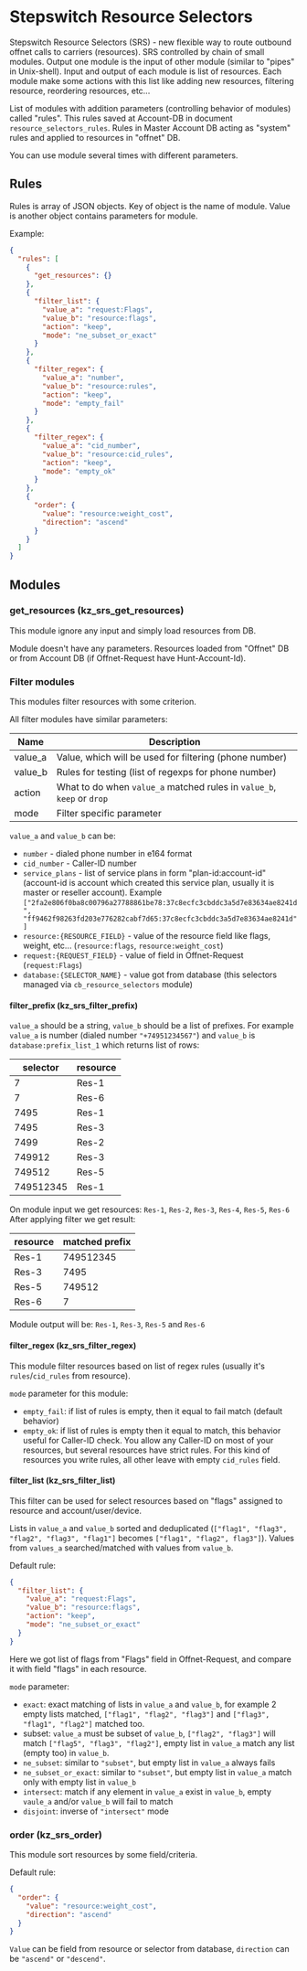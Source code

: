 # Stepswitch Resource Selectors

Stepswitch Resource Selectors (SRS) - new flexible way to route outbound offnet calls to carriers (resources). SRS controlled by chain of small modules. Output one module is the input of other module (similar to "pipes" in Unix-shell). Input and output of each module is list of resources. Each module make some actions with this list like adding new resources, filtering resource, reordering resources, etc...


List of modules with addition parameters (controlling behavior of modules) called "rules". This rules saved at Account-DB in document `resource_selectors_rules`. Rules in Master Account DB acting as "system" rules and applied to resources in "offnet" DB.


You can use module several times with different parameters.

## Rules

Rules is array of JSON objects. Key of object is the name of module. Value is another object contains parameters for module.


Example:

```json
{
  "rules": [
    {
      "get_resources": {}
    },
    {
      "filter_list": {
        "value_a": "request:Flags",
        "value_b": "resource:flags",
        "action": "keep",
        "mode": "ne_subset_or_exact"
      }
    },
    {
      "filter_regex": {
        "value_a": "number",
        "value_b": "resource:rules",
        "action": "keep",
        "mode": "empty_fail"
      }
    },
    {
      "filter_regex": {
        "value_a": "cid_number",
        "value_b": "resource:cid_rules",
        "action": "keep",
        "mode": "empty_ok"
      }
    },
    {
      "order": {
        "value": "resource:weight_cost",
        "direction": "ascend"
      }
    }
  ]
}
```

## Modules

### get_resources (kz_srs_get_resources)

This module ignore any input and simply load resources from DB.


Module doesn't have any parameters. Resources loaded from "Offnet" DB or from Account DB (if Offnet-Request have Hunt-Account-Id).

### Filter modules

This modules filter resources with some criterion.


All filter modules have similar parameters:

Name | Description
---- | -----------
value_a | Value, which will be used for filtering (phone number)
value_b | Rules for testing (list of regexps for phone number)
action | What to do when `value_a` matched rules in `value_b`, `keep` or `drop`
mode | Filter specific parameter

`value_a` and `value_b` can be:
- `number` - dialed phone number in e164 format
- `cid_number` - Caller-ID number
- `service_plans` - list of service plans in form "plan-id:account-id" (account-id is account which created this service plan, usually it is master or reseller account). Example `["2fa2e806f0ba8c00796a27788861be78:37c8ecfc3cbddc3a5d7e83634ae8241d", "ff9462f98263fd203e776282cabf7d65:37c8ecfc3cbddc3a5d7e83634ae8241d"]`
- `resource:{RESOURCE_FIELD}` - value of the resource field like flags, weight, etc... (`resource:flags`, `resource:weight_cost`)
- `request:{REQUEST_FIELD}` - value of field in Offnet-Request (`request:Flags`)
- `database:{SELECTOR_NAME}` - value got from database (this selectors managed via `cb_resource_selectors` module)

#### filter_prefix (kz_srs_filter_prefix)

`value_a` should be a string, `value_b` should be a list of prefixes. For example `value_a` is number (dialed number `"+74951234567"`) and `value_b` is `database:prefix_list_1` which returns list of rows:

selector | resource
-------- | --------
7 | Res-1
7 | Res-6
7495 | Res-1
7495 | Res-3
7499 | Res-2
749912 | Res-3
749512 | Res-5
749512345 | Res-1

On module input we get resources: `Res-1`, `Res-2`, `Res-3`, `Res-4`, `Res-5`, `Res-6`
After applying filter we get result:

resource | matched prefix
-------- | --------------
Res-1 | 749512345
Res-3 | 7495
Res-5 | 749512
Res-6 | 7

Module output will be: `Res-1`, `Res-3`, `Res-5` and `Res-6`

#### filter_regex (kz_srs_filter_regex)

This module filter resources based on list of regex rules (usually it's `rules`/`cid_rules` from resource).


`mode` parameter for this module:

- `empty_fail`: if list of rules is empty, then it equal to fail match (default behavior)
- `empty_ok`: if list of rules is empty then it equal to match, this behavior useful for Caller-ID check. You allow any Caller-ID on most of your resources, but several resources have strict rules. For this kind of resources you write rules, all other leave with empty `cid_rules` field.

#### filter_list (kz_srs_filter_list)

This filter can be used for select resources based on "flags" assigned to resource and account/user/device.


Lists in `value_a` and `value_b` sorted and deduplicated (`["flag1", "flag3", "flag2", "flag3", "flag1"]` becomes `["flag1", "flag2", flag3"]`).
Values from `values_a` searched/matched with values from `value_b`.


Default rule:

```json
{
  "filter_list": {
    "value_a": "request:Flags",
    "value_b": "resource:flags",
    "action": "keep",
    "mode": "ne_subset_or_exact"
  }
}
```

Here we got list of flags from "Flags" field in Offnet-Request, and compare it with field "flags" in each resource.


`mode` parameter:
- `exact`: exact matching of lists in `value_a` and `value_b`, for example 2 empty lists matched, `["flag1", "flag2", "flag3"]` and `["flag3", "flag1", "flag2"]` matched too.
- subset: `value_a` must be subset of `value_b`, `["flag2", "flag3"]` will match `["flag5", "flag3", "flag2"]`, empty list in `value_a` match any list (empty too) in `value_b`.
- `ne_subset`: similar to `"subset"`, but empty list in `value_a` always fails
- `ne_subset_or_exact`: similar to `"subset"`, but empty list in `value_a` match only with empty list in `value_b`
- `intersect`: match if any element in `value_a` exist in `value_b`, empty `vaule_a` and/or `value_b` will fail to match
- `disjoint`: inverse of `"intersect"` mode

### order (kz_srs_order)

This module sort resources by some field/criteria.


Default rule:

```json
{
  "order": {
    "value": "resource:weight_cost",
    "direction": "ascend"
  }
}
```

`Value` can be field from resource or selector from database, `direction` can be `"ascend"` or `"descend"`.
